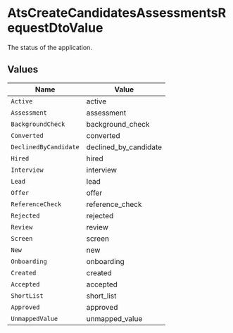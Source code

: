 # AtsCreateCandidatesAssessmentsRequestDtoValue

The status of the application.


## Values

| Name                  | Value                 |
| --------------------- | --------------------- |
| `Active`              | active                |
| `Assessment`          | assessment            |
| `BackgroundCheck`     | background_check      |
| `Converted`           | converted             |
| `DeclinedByCandidate` | declined_by_candidate |
| `Hired`               | hired                 |
| `Interview`           | interview             |
| `Lead`                | lead                  |
| `Offer`               | offer                 |
| `ReferenceCheck`      | reference_check       |
| `Rejected`            | rejected              |
| `Review`              | review                |
| `Screen`              | screen                |
| `New`                 | new                   |
| `Onboarding`          | onboarding            |
| `Created`             | created               |
| `Accepted`            | accepted              |
| `ShortList`           | short_list            |
| `Approved`            | approved              |
| `UnmappedValue`       | unmapped_value        |